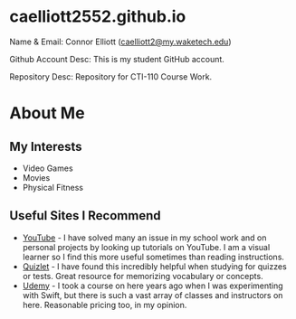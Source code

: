 # caelliott2552.github.io

Name & Email: Connor Elliott (caelliott2@my.waketech.edu)

Github Account Desc: This is my student GitHub account.

Repository Desc: Repository for CTI-110 Course Work.

# About Me

## My Interests
- Video Games
- Movies
- Physical Fitness

## Useful Sites I Recommend
- [YouTube](www.youtube.com) - I have solved many an issue in my school work and on personal projects by looking up tutorials on YouTube. I am a visual learner so I find this more useful sometimes than reading instructions.
- [Quizlet](www.quizlet.com) - I have found this incredibly helpful when studying for quizzes or tests. Great resource for memorizing vocabulary or concepts.
- [Udemy](www.udemy.com) - I took a course on here years ago when I was experimenting with Swift, but there is such a vast array of classes and instructors on here. Reasonable pricing too, in my opinion.